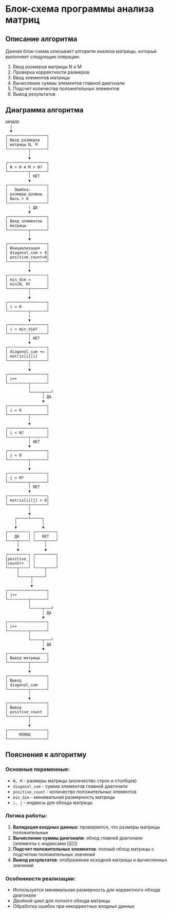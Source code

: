 # Блок-схема программы анализа матриц

## Описание алгоритма

Данная блок-схема описывает алгоритм анализа матрицы, который выполняет следующие операции:
1. Ввод размеров матрицы N и M
2. Проверка корректности размеров
3. Ввод элементов матрицы
4. Вычисление суммы элементов главной диагонали
5. Подсчет количества положительных элементов
6. Вывод результатов

## Диаграмма алгоритма

```
НАЧАЛО
  │
  ▼
┌─────────────────┐
│ Ввод размеров   │
│ матрицы N, M    │
└─────────┬───────┘
          │
          ▼
┌─────────────────┐
│ N > 0 и M > 0?  │
└─────────┬───────┘
          │ НЕТ
          ▼
┌─────────────────┐
│   Ошибка:       │
│ размеры должны  │
│ быть > 0        │
└─────────────────┘
          │ ДА
          ▼
┌─────────────────┐
│ Ввод элементов  │
│ матрицы         │
└─────────┬───────┘
          │
          ▼
┌─────────────────┐
│ Инициализация   │
│ diagonal_sum = 0│
│ positive_count=0│
└─────────┬───────┘
          │
          ▼
┌─────────────────┐
│ min_dim =       │
│ min(N, M)       │
└─────────┬───────┘
          │
          ▼
┌─────────────────┐
│ i = 0           │
└─────────┬───────┘
          │
          ▼
┌─────────────────┐
│ i < min_dim?    │
└─────────┬───────┘
          │ НЕТ
          ▼
┌─────────────────┐
│ diagonal_sum += │
│ matrix[i][i]    │
└─────────┬───────┘
          │
          ▼
┌─────────────────┐
│ i++             │
└─────────┬───────┘
          │
          └─────┬───┘
                │ ДА
                ▼
┌─────────────────┐
│ i = 0           │
└─────────┬───────┘
          │
          ▼
┌─────────────────┐
│ i < N?          │
└─────────┬───────┘
          │ НЕТ
          ▼
┌─────────────────┐
│ j = 0           │
└─────────┬───────┘
          │
          ▼
┌─────────────────┐
│ j < M?          │
└─────────┬───────┘
          │ НЕТ
          ▼
┌─────────────────┐
│ matrix[i][j] > 0│
└─────────┬───────┘
          │
          ▼
    ┌─────┴─────┐
    │           │
    ▼           ▼
┌─────────┐ ┌─────────┐
│   ДА    │ │   НЕТ   │
└────┬────┘ └────┬────┘
     │           │
     ▼           ▼
┌─────────┐ ┌─────────┐
│positive_│ │         │
│count++  │ │         │
└────┬────┘ └────┬────┘
     │           │
     └─────┬─────┘
           │
           ▼
┌─────────────────┐
│ j++             │
└─────────┬───────┘
          │
          └─────┬───┘
                │ ДА
                ▼
┌─────────────────┐
│ i++             │
└─────────┬───────┘
          │
          └─────┬───┘
                │ ДА
                ▼
┌─────────────────┐
│ Вывод матрицы   │
└─────────┬───────┘
          │
          ▼
┌─────────────────┐
│ Вывод           │
│ diagonal_sum    │
└─────────┬───────┘
          │
          ▼
┌─────────────────┐
│ Вывод           │
│ positive_count  │
└─────────┬───────┘
          │
          ▼
┌─────────────────┐
│     КОНЕЦ       │
└─────────────────┘
```

## Пояснения к алгоритму

### Основные переменные:
- `N, M` - размеры матрицы (количество строк и столбцов)
- `diagonal_sum` - сумма элементов главной диагонали
- `positive_count` - количество положительных элементов
- `min_dim` - минимальная размерность матрицы
- `i, j` - индексы для обхода матрицы

### Логика работы:
1. **Валидация входных данных**: проверяется, что размеры матрицы положительные
2. **Вычисление суммы диагонали**: обход главной диагонали (элементы с индексами [i][i])
3. **Подсчет положительных элементов**: полный обход матрицы с подсчетом положительных значений
4. **Вывод результатов**: отображение исходной матрицы и вычисленных значений

### Особенности реализации:
- Используется минимальная размерность для корректного обхода диагонали
- Двойной цикл для полного обхода матрицы
- Обработка ошибок при некорректных входных данных 
